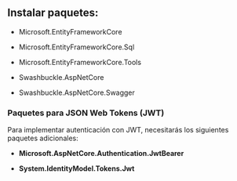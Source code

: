 ## Instalar paquetes:

* Microsoft.EntityFrameworkCore

* Microsoft.EntityFrameworkCore.Sql

* Microsoft.EntityFrameworkCore.Tools

* Swashbuckle.AspNetCore

* Swashbuckle.AspNetCore.Swagger

### Paquetes para JSON Web Tokens (JWT)

Para implementar autenticación con JWT, necesitarás los siguientes paquetes adicionales:

* **Microsoft.AspNetCore.Authentication.JwtBearer**

* **System.IdentityModel.Tokens.Jwt**